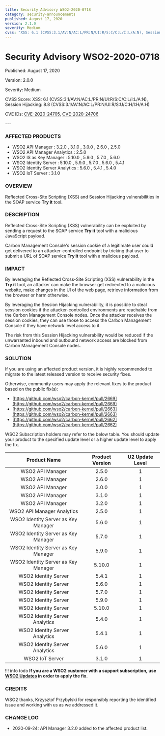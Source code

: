 ```yaml
---
title: Security Advisory WSO2-2020-0718
category: security-announcements
published: August 17, 2020
version: 2.1.0
severity: Medium
cvss: "XSS: 6.1 (CVSS:3.1/AV:N/AC:L/PR:N/UI:R/S:C/C:L/I:L/A:N), Session Hijacking: 8.8 (CVSS:3.1/AV:N/AC:L/PR:N/UI:R/S:U/C:H/I:H/A:H)"
---
```


# Security Advisory WSO2-2020-0718

<p class="doc-info">Published: August 17, 2020</p>
<p class="doc-info">Version: 2.0.0</p>
<p class="doc-info">Severity: Medium</p>
<p class="doc-info">CVSS Score: XSS: 6.1 (CVSS:3.1/AV:N/AC:L/PR:N/UI:R/S:C/C:L/I:L/A:N), Session Hijacking: 8.8 (CVSS:3.1/AV:N/AC:L/PR:N/UI:R/S:U/C:H/I:H/A:H)</p>
<p class="doc-info">CVE IDs: <a href="https://www.cve.org/CVERecord?id=CVE-2020-24705">CVE-2020-24705</a>, <a href="https://www.cve.org/CVERecord?id=CVE-2020-24706">CVE-2020-24706</a></p>
---

### AFFECTED PRODUCTS
* WSO2 API Manager : 3.2.0 , 3.1.0 , 3.0.0 , 2.6.0 , 2.5.0
* WSO2 API Manager Analytics : 2.5.0
* WSO2 IS as Key Manager : 5.10.0 , 5.9.0 , 5.7.0 , 5.6.0
* WSO2 Identity Server : 5.10.0 , 5.9.0 , 5.7.0 , 5.6.0 , 5.4.1
* WSO2 Identity Server Analytics : 5.6.0 , 5.4.1 , 5.4.0
* WSO2 IoT Server : 3.1.0


### OVERVIEW
Reflected Cross-Site Scripting (XSS) and Session Hijacking vulnerabilities in the SOAP service **Try it** tool.


### DESCRIPTION
Reflected Cross-Site Scripting (XSS) vulnerability can be exploited by sending a request to the SOAP service **Try it** tool with a malicious JavaScript payload.

Carbon Management Console's session cookie of a legitimate user could get delivered to an attacker-controlled endpoint by tricking that user to submit a URL of SOAP service **Try it** tool with a malicious payload.


### IMPACT
By leveraging the Reflected Cross-Site Scripting (XSS) vulnerability in the **Try it** tool, an attacker can make the browser get redirected to a malicious website, make changes in the UI of the web page, retrieve information from the browser or harm otherwise.

By leveraging the Session Hijacking vulnerability, it is possible to steal session cookies if the attacker-controlled environments are reachable from the Carbon Management Console nodes. Once the attacker receives the session cookies, they can use those to access the Carbon Management Console if they have network level access to it.

The risk from this Session Hijacking vulnerability would be reduced if the unwarranted inbound and outbound network access are blocked from Carbon Management Console nodes.


### SOLUTION
If you are using an affected product version, it is highly recommended to migrate to the latest released version to receive security fixes.

Otherwise, community users may apply the relevant fixes to the product based on the public fix(s):

* [https://github.com/wso2/carbon-kernel/pull/2669](https://github.com/wso2/carbon-kernel/pull/2669)
* [https://github.com/wso2/carbon-kernel/pull/2663](https://github.com/wso2/carbon-kernel/pull/2663)
* [https://github.com/wso2/carbon-kernel/pull/2662](https://github.com/wso2/carbon-kernel/pull/2662)

WSO2 Subscription holders may refer to the below table. You should update your product to the specified update level or a higher update level to apply the fix.

|             Product Name            | Product Version | U2 Update Level |
|:-----------------------------------:|:---------------:|:---------------:|
| WSO2 API Manager                    |      2.5.0      |        1        |
| WSO2 API Manager                    |      2.6.0      |        1        |
| WSO2 API Manager                    |      3.0.0      |        1        |
| WSO2 API Manager                    |      3.1.0      |        1        |
| WSO2 API Manager                    |      3.2.0      |        1        |
| WSO2 API Manager Analytics          |      2.5.0      |        1        |
| WSO2 Identity Server as Key Manager |      5.6.0      |        1        |
| WSO2 Identity Server as Key Manager |      5.7.0      |        1        |
| WSO2 Identity Server as Key Manager |      5.9.0      |        1        |
| WSO2 Identity Server as Key Manager |      5.10.0     |        1        |
| WSO2 Identity Server                |      5.4.1      |        1        |
| WSO2 Identity Server                |      5.6.0      |        1        |
| WSO2 Identity Server                |      5.7.0      |        1        |
| WSO2 Identity Server                |      5.9.0      |        1        |
| WSO2 Identity Server                |      5.10.0     |        1        |
| WSO2 Identity Server Analytics      |      5.4.0      |        1        |
| WSO2 Identity Server Analytics      |      5.4.1      |        1        |
| WSO2 Identity Server Analytics      |      5.6.0      |        1        |
| WSO2 IoT Server                     |      3.1.0      |        1        |

!!! info todo
    **If you are a WSO2 customer with a support subscription, use [WSO2 Updates](https://wso2.com/updates/) in order to apply the fix.**


### CREDITS
WSO2 thanks, Krzysztof Przybylski for responsibly reporting the identified issue and working with us as we addressed it.


### CHANGE LOG
* 2020-09-24: API Manager 3.2.0 added to the affected product list.
